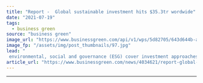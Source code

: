 ```yaml
---
title: "Report -  Global sustainable investment hits $35.3tr wordwide"
date: "2021-07-19"
tags: 
  - business green
source: "business green"
image_url: "https://www.businessgreen.com/api/v1/wps/5d82705/643d644b-a091-467c-8e29-481101ba07a6/6/iw-climate-change-002-185x114.jpg"
image_fp: "/assets/img/post_thumbnails/97.jpg"
lead: "
 environmental, social and governance (ESG) cover investment approaches for more than a third of global assets, Global Sustainable Investment Alliance claims ..."
article_url: "https://www.businessgreen.com/news/4034621/report-global-sustainable-investment-hits-usd35-3trn-wordwide"
---
```


---
